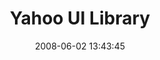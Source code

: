 ---
date: 2008-06-02 13:43:45
link:
  source: delicious
  source_url: https://del.icio.us/roytang
  text: Yahoo UI Library
  url: http://developer.yahoo.com/yui/
slug: yahoo-ui-library
source: delicious
tags:
- javascript
- framework
- web
title: Yahoo UI Library
---
